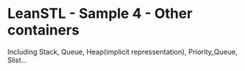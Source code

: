 # LeanSTL - Sample 4 - Other containers

Including Stack, Queue, Heap(implicit repressentation), Priority_Queue, Slist...


